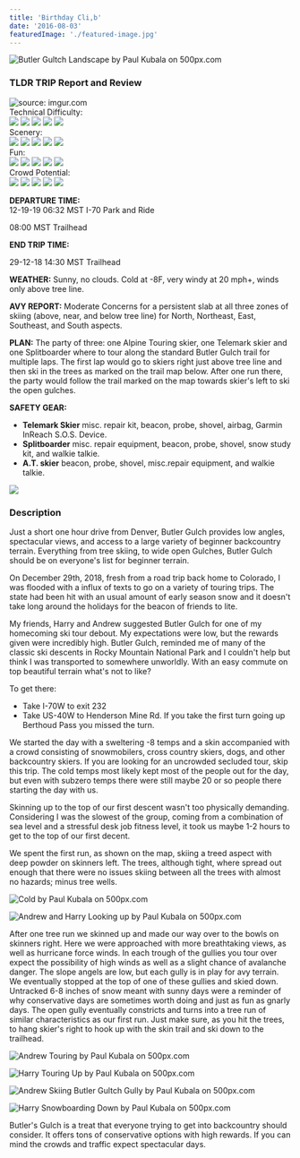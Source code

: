 ```yaml
---
title: 'Birthday Cli,b'
date: '2016-08-03'
featuredImage: './featured-image.jpg'
---
```


<!--Landscape-->
<div class='picture-container cover'>
   <img src='https://drscdn.500px.org/photo/290925955/m%3D900/v2?user_id=9643357&webp=true&sig=f0deee3850720832e5a629b6fa5683fbd23fd08d11754aaa0700bc246c68fb24' alt='Butler Gultch Landscape by Paul Kubala on 500px.com'>
 <a href='https://500px.com/photo/290925955/butler-gultch-landscape-by-paul-kubala' alt='Butler Gultch Landscape by Paul Kubala on 500px.com'></a>
</div>

<h3>TLDR TRIP Report and Review</h3>
<div class="3d-map">
   <img src="https://i.imgur.com/UqWY5CH.png" title="source: imgur.com" />
</div>

<div class="ratting-grid">
 <div class="col">
   Technical Difficulty:
 </div>
 <div class="col">
   <img src="https://i.imgur.com/BbRJqcu.png" />
   <img src="https://i.imgur.com/YG99sE7.png" />
   <img src="https://i.imgur.com/YG99sE7.png" />
   <img src="https://i.imgur.com/YG99sE7.png" />
   <img src="https://i.imgur.com/YG99sE7.png" />
 </div>
</div>

<div class="ratting-grid">
 <div class="col">
 Scenery:
 </div>
 <div class="col">
   <img src="https://i.imgur.com/BbRJqcu.png" />
   <img src="https://i.imgur.com/BbRJqcu.png" />
   <img src="https://i.imgur.com/BbRJqcu.png" />
   <img src="https://i.imgur.com/BbRJqcu.png" />
   <img src="https://i.imgur.com/YG99sE7.png" />
 </div>
</div>

<div class="ratting-grid">
 <div class="col">
   Fun:
 </div>
 <div class="col">
   <img src="https://i.imgur.com/BbRJqcu.png" />
   <img src="https://i.imgur.com/BbRJqcu.png" />
   <img src="https://i.imgur.com/BbRJqcu.png" />
   <img src="https://i.imgur.com/BbRJqcu.png" />
   <img src="https://i.imgur.com/YG99sE7.png" />
 </div>
</div>

<div class="ratting-grid">
 <div class="col">
 Crowd Potential:
 </div>
 <div class="col">
   <img src="https://i.imgur.com/BbRJqcu.png" />
   <img src="https://i.imgur.com/BbRJqcu.png" />
   <img src="https://i.imgur.com/BbRJqcu.png" />
   <img src="https://i.imgur.com/BbRJqcu.png" />
   <img src="https://i.imgur.com/YG99sE7.png" />
 </div>
</div>

<div class="chunk">

**DEPARTURE TIME:**  
12-19-19 06:32 MST I-70 Park and Ride

08:00 MST Trailhead

</div>

<div class="chunk">

**END TRIP TIME:**

29-12-18 14:30 MST Trailhead

</div>
<div class="chunk">

**WEATHER:** Sunny, no clouds. Cold at -8F, very windy at 20 mph+, winds only above tree line.

</div>

<div class="chunk">

**AVY REPORT:** Moderate Concerns for a persistent slab at all three zones of skiing (above, near, and below tree line) for North, Northeast, East, Southeast, and South aspects.

</div>
<div class="chunk">

**PLAN:** The party of three: one Alpine Touring skier, one Telemark skier and one Splitboarder where to tour along the standard Butler Gulch trail for multiple laps. The first lap would go to skiers right just above tree line and then ski in the trees as marked on the trail map below. After one run there, the party would follow the trail marked on the map towards skier's left to ski the open gulches.

</div>

<div class="chunk">

**SAFETY GEAR:**

- **Telemark Skier** misc. repair kit, beacon, probe, shovel, airbag, Garmin InReach S.O.S. Device.
- **Splitboarder** misc. repair equipment, beacon, probe, shovel, snow study kit, and walkie talkie.
- **A.T. skier** beacon, probe, shovel, misc.repair equipment, and walkie talkie.
    </div>
    <div class="topo-map">
      <img src='https://i.imgur.com/rc0CQFh.jpg' />
    </div>

<h3>Description</h3>
Just a short one hour drive from Denver, Butler Gulch provides low angles, spectacular views, and access to a large variety of beginner backcountry terrain. Everything from tree skiing, to wide open Gulches, Butler Gulch should be on everyone's list for beginner terrain.

On December 29th, 2018, fresh from a road trip back home to Colorado, I was flooded with a influx of texts to go on a variety of touring trips. The state had been hit with an usual amount of early season snow and it doesn't take long around the holidays for the beacon of friends to lite.

My friends, Harry and Andrew suggested Butler Gulch for one of my homecoming ski tour debout. My expectations were low, but the rewards given were incredibly high. Butler Gulch, reminded me of many of the classic ski descents in Rocky Mountain National Park and I couldn't help but think I was transported to somewhere unworldly. With an easy commute on top beautiful terrain what's not to like?

To get there:

- Take I-70W to exit 232
- Take US-40W to Henderson Mine Rd. If you take the first turn going up Berthoud Pass you missed the turn.

We started the day with a sweltering -8 temps and a skin accompanied with a crowd consisting of snowmobilers, cross country skiers, dogs, and other backcountry skiers. If you are looking for an uncrowded secluded tour, skip this trip. The cold temps most likely kept most of the people out for the day, but even with subzero temps there were still maybe 20 or so people there starting the day with us.

Skinning up to the top of our first descent wasn't too physically demanding. Considering I was the slowest of the group, coming from a combination of sea level and a stressful desk job fitness level, it took us maybe 1-2 hours to get to the top of our first decent.

We spent the first run, as shown on the map, skiing a treed aspect with deep powder on skinners left. The trees, although tight, where spread out enough that there were no issues skiing between all the trees with almost no hazards; minus tree wells.

<!--Harry Frozen-->
<div class='picture-container'>
 <p>
   <img src='https://drscdn.500px.org/photo/290926655/m%3D900/v2?user_id=9643357&webp=true&sig=dea7394d679e7c99750ec5d6fcc23f69f0a13db23e6a1d6a8efa62dd8a5aa9ca' alt='Cold by Paul Kubala on 500px.com'>
 </p>
 <a href='https://500px.com/photo/290926655/cold-by-paul-kubala' alt='Cold by Paul Kubala on 500px.com'></a>
</div>

<!--Andrew and Harry Looking up-->
<div class='picture-container'>
 <p>
   <img src='https://drscdn.500px.org/photo/290926007/m%3D900/v2?user_id=9643357&webp=true&sig=15f2253b28211c61bca89937e7e4dfb5f92719a19bec1b6f26efb69871a7a605' alt='Andrew and Harry Looking up by Paul Kubala on 500px.com'>
 </p>
 <a href='https://500px.com/photo/290926007/andrew-and-harry-looking-up-by-paul-kubala' alt='Andrew and Harry Looking up by Paul Kubala on 500px.com'></a>
</div>

After one tree run we skinned up and made our way over to the bowls on skinners right. Here we were approached with more breathtaking views, as well as hurricane force winds. In each trough of the gullies you tour over expect the possibility of high winds as well as a slight chance of avalanche danger. The slope angels are low, but each gully is in play for avy terrain. We eventually stopped at the top of one of these gullies and skied down. Untracked 6-8 inches of snow meant with sunny days were a reminder of why conservative days are sometimes worth doing and just as fun as gnarly days. The open gully eventually constricts and turns into a tree run of similar characteristics as our first run. Just make sure, as you hit the trees, to hang skier's right to hook up with the skin trail and ski down to the trailhead.

<div class='picture-container'>
 <p>
   <img src='https://drscdn.500px.org/photo/290926023/m%3D900/v2?user_id=9643357&webp=true&sig=ef818861d0c1823c960ef4554a2ef7a1a8d0ad46f922961efa822cbb3eb79695' alt='Andrew Touring by Paul Kubala on 500px.com'>
 </p>
 <a href='https://500px.com/photo/290926023/andrew-touring-by-paul-kubala' alt='Andrew Touring by Paul Kubala on 500px.com'></a>
</div>
<div class='picture-container'>
 <p>
   <img src='https://drscdn.500px.org/photo/290926027/m%3D900/v2?user_id=9643357&webp=true&sig=184b01fb23a1fc553217d84d15ab86e94e47da8d024c018bf880f21ef2b5290d' alt='Harry Touring Up by Paul Kubala on 500px.com'>
 </p>
 <a href='https://500px.com/photo/290926027/harry-touring-up-by-paul-kubala' alt='Harry Touring Up by Paul Kubala on 500px.com'></a>
</div>
<div class='picture-container'>
 <p>
   <img src='https://drscdn.500px.org/photo/290925913/m%3D900/v2?user_id=9643357&webp=true&sig=a45cde97cc45e71be16314bcc2a99c2e7b1381c199021257128e67b7f05bfecf' alt='Andrew Skiing Butler Gultch Gully by Paul Kubala on 500px.com'>
 </p>
 <a href='https://500px.com/photo/290925913/andrew-skiing-butler-gultch-gully-by-paul-kubala' alt='Andrew Skiing Butler Gultch Gully by Paul Kubala on 500px.com'></a>
</div>
<div class='picture-container'>
 <p>
   <img src='https://drscdn.500px.org/photo/290926675/m%3D900/v2?user_id=9643357&webp=true&sig=9d46a61be0a009782a30dc1c1fd69e6261aa5f85304a44e356a2f1e88fb81837' alt='Harry Snowboarding Down by Paul Kubala on 500px.com'>
 </p>
 <a href='https://500px.com/photo/290926675/harry-snowboarding-down-by-paul-kubala' alt='Harry Snowboarding Down by Paul Kubala on 500px.com'></a>
</div>

Butler's Gulch is a treat that everyone trying to get into backcountry should consider. It offers tons of conservative options with high rewards. If you can mind the crowds and traffic expect spectacular days.
